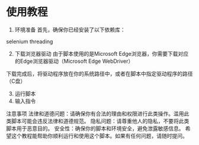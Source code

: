 # 使用教程
1. 环境准备
首先，确保你已经安装了以下依赖库：

selenium
threading

2. 下载浏览器驱动
由于脚本使用的是Microsoft Edge浏览器，你需要下载对应的Edge浏览器驱动（Microsoft Edge WebDriver）

下载完成后，将驱动程序放在你的系统路径中，或者在脚本中指定驱动程序的路径（C盘）

3. 运行脚本
4. 输入指令

注意事项
法律和道德问题：请确保你有合法的理由和权限进行此类操作。滥用此类脚本可能会违反法律和道德规范。
隐私问题：请尊重他人的隐私，不要将此类脚本用于恶意目的。
安全性：确保你的脚本和环境安全，避免泄露敏感信息。
希望这个教程能帮助你顺利运行和使用这个脚本。如果有任何问题，请随时提问。
